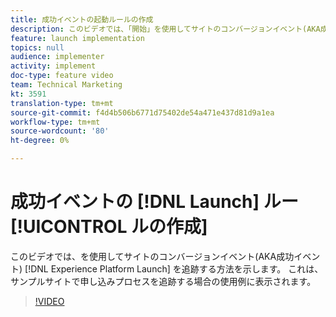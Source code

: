 ```yaml
---
title: 成功イベントの起動ルールの作成
description: このビデオでは、「開始」を使用してサイトのコンバージョンイベント(AKA成功イベント)を追跡する方法を示します。 これは、サンプルサイトで申し込みプロセスを追跡する場合の使用例に示します。
feature: launch implementation
topics: null
audience: implementer
activity: implement
doc-type: feature video
team: Technical Marketing
kt: 3591
translation-type: tm+mt
source-git-commit: f4d4b506b6771d75402de54a471e437d81d9a1ea
workflow-type: tm+mt
source-wordcount: '80'
ht-degree: 0%

---
```



# 成功イベントの [!DNL Launch] ルー [!UICONTROL ルの作成]

このビデオでは、を使用してサイトのコンバージョンイベント(AKA成功イベント) [!DNL Experience Platform Launch] を追跡する方法を示します。 これは、サンプルサイトで申し込みプロセスを追跡する場合の使用例に表示されます。

>[!VIDEO](https://video.tv.adobe.com/v/28778/?quality=12)
